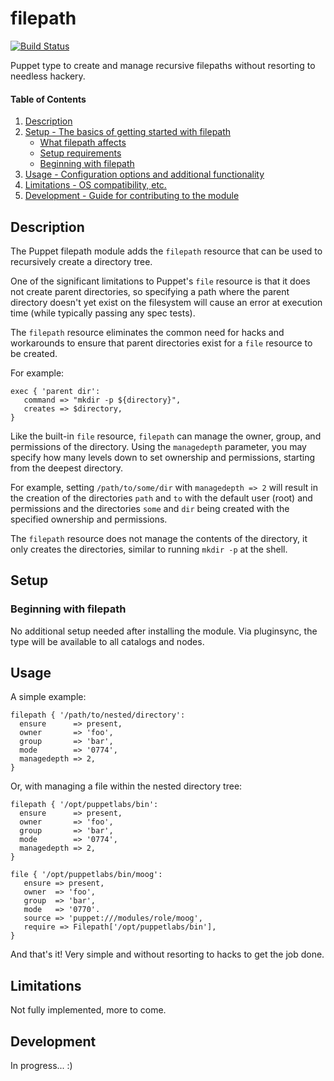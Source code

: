 
# filepath

[![Build Status](https://travis-ci.org/EdgeJ/puppet-filepath.svg?branch=master)](https://travis-ci.org/EdgeJ/puppet-filepath)

Puppet type to create and manage recursive filepaths without resorting to
needless hackery.

#### Table of Contents

1. [Description](#description)
2. [Setup - The basics of getting started with filepath](#setup)
    * [What filepath affects](#what-filepath-affects)
    * [Setup requirements](#setup-requirements)
    * [Beginning with filepath](#beginning-with-filepath)
3. [Usage - Configuration options and additional functionality](#usage)
4. [Limitations - OS compatibility, etc.](#limitations)
5. [Development - Guide for contributing to the module](#development)

## Description

The Puppet filepath module adds the `filepath` resource that can be used
to recursively create a directory tree. 

One of the significant limitations to Puppet's `file` resource is that
it does not create parent directories, so specifying a path where the
parent directory doesn't yet exist on the filesystem will cause an error
at execution time (while typically passing any spec tests).

The `filepath` resource eliminates the common need for hacks and workarounds
to ensure that parent directories exist for a `file` resource to be created.

For example:

```puppet
exec { 'parent dir':
   command => "mkdir -p ${directory}",
   creates => $directory,
}
```

Like the built-in `file` resource, `filepath` can manage the owner, group,
and permissions of the directory. Using the `managedepth` parameter, you may
specify how many levels down to set ownership and permissions, starting from
the deepest directory.

For example, setting `/path/to/some/dir` with `managedepth => 2` will result
in the creation of the directories `path` and `to` with the default user
(root) and permissions and the directories `some` and `dir` being created with
the specified ownership and permissions.

The `filepath` resource does not manage the contents of the directory, it
only creates the directories, similar to running `mkdir -p` at the shell.

## Setup

### Beginning with filepath

No additional setup needed after installing the module. Via pluginsync, the
type will be available to all catalogs and nodes.

## Usage
A simple example:

```puppet
filepath { '/path/to/nested/directory':
  ensure      => present,
  owner       => 'foo',
  group       => 'bar',
  mode        => '0774',
  managedepth => 2,
}
```

Or, with managing a file within the nested directory tree:

```puppet
filepath { '/opt/puppetlabs/bin':
  ensure      => present,
  owner       => 'foo',
  group       => 'bar',
  mode        => '0774',
  managedepth => 2,
}

file { '/opt/puppetlabs/bin/moog':
   ensure => present,
   owner  => 'foo',
   group  => 'bar',
   mode   => '0770'.
   source => 'puppet:///modules/role/moog',
   require => Filepath['/opt/puppetlabs/bin'],
}
```

And that's it! Very simple and without resorting to hacks to get the job done.

## Limitations

Not fully implemented, more to come.

## Development
In progress... :)
